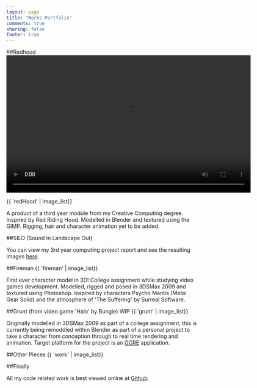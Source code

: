 ```yaml
---
layout: page
title: "Works Portfolio"
comments: true
sharing: false
footer: true
---
```


##Redhood
<video id="redHood" width="640" height="360" preload controls>
<source src="/assets/redHood.mp4"/>
<source src="/assets/redHood.webmhd.webm"/>
Your browser doesn't support HTML5 video tags, please update to a current
release ASAP.  In the meantime, you can download the video 
<a href="/assets/redHood.mp4">here</a>
</video>

{{ 'redHood' | image_list}}

A product of a third year module from my Creative Computing degree.  Inspired 
by Red Riding Hood.  Modelled in Blender and textured using the GIMP.  Rigging, 
hair and character animation yet to be added.

##SILO (Sound In Landscape Out)

You can view my 3rd year computing project report and see the resulting images
[here](/silo/index.html).

##Fireman
{{ 'fireman' | image_list}}

First ever character model in 3D! College assignment while studying video games 
development.  Modelled, rigged and posed in 3DSMax 2009 and textured using 
Photoshop.  Inspired by characters Psycho Mantis (Metal Gear Solid) and the 
atmosphere of 'The Suffering' by Surreal Software.


##Grunt (from video game 'Halo' by Bungie) WIP
{{ 'grunt' | image_list}}

Originally modelled in 3DSMax 2009 as part of a college assignment, this is 
currently being remoddled within Blender as part of a personal project to take a
 character from conception through to real time rendering and animation.
  Target platform for the project is an [OGRE](http://www.ogre3d.org) 
application. 

##Other Pieces
{{ 'work' | image_list}}

##Finally

All my code related work is best viewed online at 
[Github](http://www.github.com/chrisRidgers).
